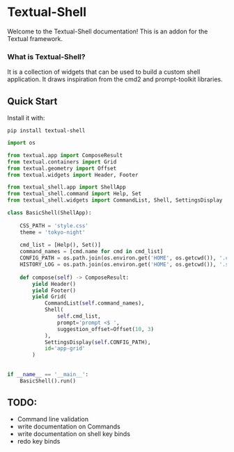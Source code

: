 # Textual-Shell

Welcome to the Textual-Shell documentation! This is an addon for the Textual framework.

### What is Textual-Shell?

It is a collection of widgets that can be used to build a custom shell application. It draws inspiration from the cmd2 and prompt-toolkit libraries. 

## Quick Start

Install it with:
``` 
pip install textual-shell
```

```py title='Basic Shell'
import os

from textual.app import ComposeResult
from textual.containers import Grid
from textual.geometry import Offset
from textual.widgets import Header, Footer

from textual_shell.app import ShellApp
from textual_shell.command import Help, Set
from textual_shell.widgets import CommandList, Shell, SettingsDisplay

class BasicShell(ShellApp):
    
    CSS_PATH = 'style.css'
    theme = 'tokyo-night'
        
    cmd_list = [Help(), Set()]
    command_names = [cmd.name for cmd in cmd_list]
    CONFIG_PATH = os.path.join(os.environ.get('HOME', os.getcwd()), '.config.yaml')
    HISTORY_LOG = os.path.join(os.environ.get('HOME', os.getcwd()), '.shell_history.log')
    
    def compose(self) -> ComposeResult:
        yield Header()
        yield Footer()
        yield Grid(
            CommandList(self.command_names),
            Shell(
                self.cmd_list,
                prompt='prompt <$ ',
                suggestion_offset=Offset(10, 3)
            ),
            SettingsDisplay(self.CONFIG_PATH),
            id='app-grid'
        )
        
        
if __name__ == '__main__':
    BasicShell().run()

```

## TODO:

* Command line validation
* write documentation on Commands
* write documentation on shell key binds
* redo key binds
